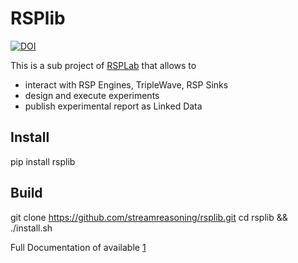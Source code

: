 # RSPlib  
[![DOI](https://zenodo.org/badge/84084401.svg)](https://zenodo.org/badge/latestdoi/84084401)

This is a sub project of [RSPLab](https://github.com/streamreasoning/rsplab) that allows to
 - interact with RSP Engines, TripleWave, RSP Sinks
 - design and execute experiments
 - publish experimental report as Linked Data
## Install

pip install rsplib

## Build

git clone https://github.com/streamreasoning/rsplib.git
cd rsplib && ./install.sh

Full Documentation of available [1](https://github.com/streamreasoning/rsplab/wiki/RSPLib)

